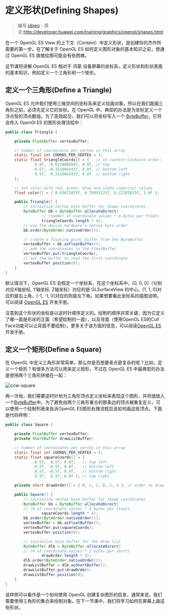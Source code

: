 # 定义形状(Defining Shapes)

> 编写:[jdneo](https://github.com/jdneo) - 原文:<http://developer.huawei.com/training/graphics/opengl/shapes.html>

在一个 OpenGL ES View 的上下文（Context）中定义形状，是创建你的杰作所需要的第一步。在了解关于 OpenGL ES 如何定义图形对象的基本知识之前，想通过 OpenGL ES 直接绘图可能会有些困难。

这节课将讲解 OpenGL ES 相对于 鸿蒙 设备屏幕的坐标系，定义形状和形状表面的基本知识，例如定义一个三角形和一个矩形。

## 定义一个三角形(Define a Triangle)

OpenGL ES 允许我们使用三维空间的坐标系来定义绘画对象。所以在我们能画三角形之前，必须先定义它的坐标。在 OpenGL  中，典型的办法是为坐标定义一个浮点型的顶点数组。为了高效起见，我们可以将坐标写入一个 [ByteBuffer](http://developer.huawei.com/reference/java/nio/ByteBuffer.html)，它将会传入 OpenGl ES 的图形处理流程中：

```java
public class Triangle {

    private FloatBuffer vertexBuffer;

    // number of coordinates per vertex in this array
    static final int COORDS_PER_VERTEX = 3;
    static float triangleCoords[] = {   // in counterclockwise order:
             0.0f,  0.622008459f, 0.0f, // top
            -0.5f, -0.311004243f, 0.0f, // bottom left
             0.5f, -0.311004243f, 0.0f  // bottom right
    };

    // Set color with red, green, blue and alpha (opacity) values
    float color[] = { 0.63671875f, 0.76953125f, 0.22265625f, 1.0f };

    public Triangle() {
        // initialize vertex byte buffer for shape coordinates
        ByteBuffer bb = ByteBuffer.allocateDirect(
                // (number of coordinate values * 4 bytes per float)
                triangleCoords.length * 4);
        // use the device hardware's native byte order
        bb.order(ByteOrder.nativeOrder());

        // create a floating point buffer from the ByteBuffer
        vertexBuffer = bb.asFloatBuffer();
        // add the coordinates to the FloatBuffer
        vertexBuffer.put(triangleCoords);
        // set the buffer to read the first coordinate
        vertexBuffer.position(0);
    }
}
```

默认情况下，OpenGL ES 会假定一个坐标系，在这个坐标系中，[0, 0, 0]（分别对应X轴坐标, Y轴坐标, Z轴坐标）对应的是 GLSurfaceView 的中心。[1, 1, 0]对应的是右上角，[-1, -1, 0]对应的则是左下角。如果想要看此坐标系的插图说明，可以阅读 [OpenGL ES](http://developer.huawei.com/guide/topics/graphics/opengl.html#faces-winding) 开发手册。

注意到这个形状的坐标是以逆时针顺序定义的。绘制的顺序非常关键，因为它定义了哪一面是形状的正面（希望绘制的一面），以及背面（使用OpenGL ES的Cull Face功能可以让背面不要绘制）。更多关于该方面的信息，可以阅读[OpenGL ES](http://developer.huawei.com/guide/topics/graphics/opengl.html#faces-winding)开发手册。

## 定义一个矩形(Define a Square)

在 OpenGL 中定义三角形非常简单，那么你是否想要来点更复杂的呢？比如，定义一个矩形？有很多方法可以用来定义矩形，不过在 OpenGL ES 中最典型的办法是使用两个三角形拼接在一起：

![ccw-square](ccw-square.png "使用两个三角形画一个矩形")

再一次地，我们需要逆时针地为三角形顶点定义坐标来表现这个图形，并将值放入一个[ByteBuffer](http://developer.huawei.com/reference/java/nio/ByteBuffer.html)中。为了避免由两个三角形重合的那条边的顶点被重复定义，可以使用一个绘制列表来告诉OpenGL ES图形处理流程应该如何画这些顶点。下面是代码样例：

```java
public class Square {

    private FloatBuffer vertexBuffer;
    private ShortBuffer drawListBuffer;

    // number of coordinates per vertex in this array
    static final int COORDS_PER_VERTEX = 3;
    static float squareCoords[] = {
            -0.5f,  0.5f, 0.0f,   // top left
            -0.5f, -0.5f, 0.0f,   // bottom left
             0.5f, -0.5f, 0.0f,   // bottom right
             0.5f,  0.5f, 0.0f }; // top right

    private short drawOrder[] = { 0, 1, 2, 0, 2, 3 }; // order to draw vertices

    public Square() {
        // initialize vertex byte buffer for shape coordinates
        ByteBuffer bb = ByteBuffer.allocateDirect(
        // (# of coordinate values * 4 bytes per float)
                squareCoords.length * 4);
        bb.order(ByteOrder.nativeOrder());
        vertexBuffer = bb.asFloatBuffer();
        vertexBuffer.put(squareCoords);
        vertexBuffer.position(0);

        // initialize byte buffer for the draw list
        ByteBuffer dlb = ByteBuffer.allocateDirect(
        // (# of coordinate values * 2 bytes per short)
                drawOrder.length * 2);
        dlb.order(ByteOrder.nativeOrder());
        drawListBuffer = dlb.asShortBuffer();
        drawListBuffer.put(drawOrder);
        drawListBuffer.position(0);
    }
}
```

该样例可以看作是一个如何使用 OpenGL 创建复杂图形的启发，通常来说，我们需要使用三角形的集合来绘制对象。在下一节课中，我们将学习如何在屏幕上画这些形状。

